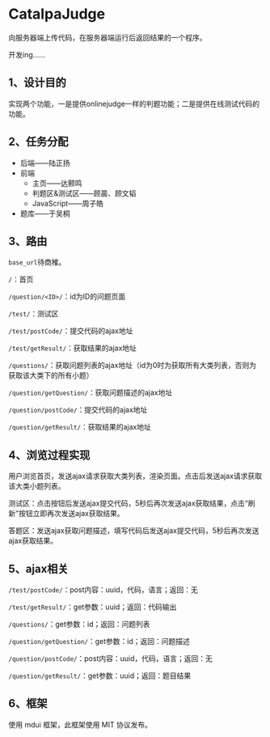 # CatalpaJudge

向服务器端上传代码，在服务器端运行后返回结果的一个程序。

开发ing……

## 1、设计目的

实现两个功能，一是提供onlinejudge一样的判题功能；二是提供在线测试代码的功能。

## 2、任务分配

- 后端——陆正扬
- 前端
	- 主页——达颢鸣
	- 判题区&测试区——顾晨、顾文韬
	- JavaScript——周子皓
- 题库——于吴桐

## 3、路由

`base_url`待商榷。

`/`：首页

`/question/<ID>/`：id为ID的问题页面

`/test/`：测试区

`/test/postCode/`：提交代码的ajax地址

`/test/getResult/`：获取结果的ajax地址

`/questions/`：获取问题列表的ajax地址（id为0时为获取所有大类列表，否则为获取该大类下的所有小题）

`/question/getQuestion/`：获取问题描述的ajax地址

`/question/postCode/`：提交代码的ajax地址

`/question/getResult/`：获取结果的ajax地址

## 4、浏览过程实现

用户浏览首页，发送ajax请求获取大类列表，渲染页面。点击后发送ajax请求获取该大类小题列表。

测试区：点击按钮后发送ajax提交代码，5秒后再次发送ajax获取结果，点击“刷新”按钮立即再次发送ajax获取结果。

答题区：发送ajax获取问题描述，填写代码后发送ajax提交代码，5秒后再次发送ajax获取结果。

## 5、ajax相关

`/test/postCode/`：post内容：uuid，代码，语言；返回：无

`/test/getResult/`：get参数：uuid；返回：代码输出

`/questions/`：get参数：id；返回：问题列表

`/question/getQuestion/`：get参数：id；返回：问题描述

`/question/postCode/`：post内容：uuid，代码，语言；返回：无

`/question/getResult/`：get参数：uuid；返回：题目结果

## 6、框架

使用 mdui 框架，此框架使用 MIT 协议发布。
